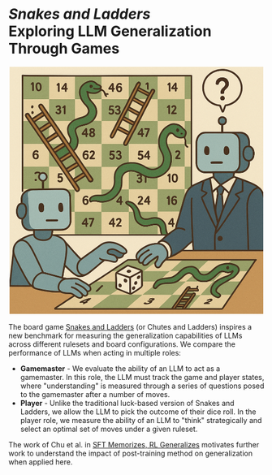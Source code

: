 # *Snakes and Ladders* <br>Exploring LLM Generalization Through Games

<div align="center">
<p>
    <img src="assets/logo.png" alt="Snakes and Ladders" width="500" height="auto">
</p>
</div>

The board game [Snakes and Ladders](https://en.wikipedia.org/wiki/Snakes_and_ladders) (or Chutes and Ladders) inspires a new benchmark for measuring the generalization capabilities of LLMs across different rulesets and board configurations. We compare the performance of LLMs when acting in multiple roles:

* **Gamemaster** - We evaluate the ability of an LLM to act as a gamemaster. In this role, the LLM must track the game and player states, where "understanding" is measured through a series of questions posed to the gamemaster after a number of moves.
* **Player** - Unlike the traditional luck-based version of Snakes and Ladders, we allow the LLM to pick the outcome of their dice roll. In the player role, we measure the ability of an LLM to "think" strategically and select an optimal set of moves under a given ruleset.

The work of Chu et al. in [SFT Memorizes, RL Generalizes](https://arxiv.org/abs/2501.17161) motivates further work to understand the impact of post-training method on generalization when applied here. 
